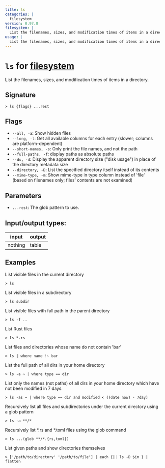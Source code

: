 ```yaml
---
title: ls
categories: |
  filesystem
version: 0.97.0
filesystem: |
  List the filenames, sizes, and modification times of items in a directory.
usage: |
  List the filenames, sizes, and modification times of items in a directory.
---
```

<!-- This file is automatically generated. Please edit the command in https://github.com/nushell/nushell instead. -->

# `ls` for [filesystem](/commands/categories/filesystem.md)

<div class='command-title'>List the filenames, sizes, and modification times of items in a directory.</div>

## Signature

```> ls {flags} ...rest```

## Flags

 -  `--all, -a`: Show hidden files
 -  `--long, -l`: Get all available columns for each entry (slower; columns are platform-dependent)
 -  `--short-names, -s`: Only print the file names, and not the path
 -  `--full-paths, -f`: display paths as absolute paths
 -  `--du, -d`: Display the apparent directory size ("disk usage") in place of the directory metadata size
 -  `--directory, -D`: List the specified directory itself instead of its contents
 -  `--mime-type, -m`: Show mime-type in type column instead of 'file' (based on filenames only; files' contents are not examined)

## Parameters

 -  `...rest`: The glob pattern to use.


## Input/output types:

| input   | output |
| ------- | ------ |
| nothing | table  |

## Examples

List visible files in the current directory
```nu
> ls

```

List visible files in a subdirectory
```nu
> ls subdir

```

List visible files with full path in the parent directory
```nu
> ls -f ..

```

List Rust files
```nu
> ls *.rs

```

List files and directories whose name do not contain 'bar'
```nu
> ls | where name !~ bar

```

List the full path of all dirs in your home directory
```nu
> ls -a ~ | where type == dir

```

List only the names (not paths) of all dirs in your home directory which have not been modified in 7 days
```nu
> ls -as ~ | where type == dir and modified < ((date now) - 7day)

```

Recursively list all files and subdirectories under the current directory using a glob pattern
```nu
> ls -a **/*

```

Recursively list *.rs and *.toml files using the glob command
```nu
> ls ...(glob **/*.{rs,toml})

```

List given paths and show directories themselves
```nu
> ['/path/to/directory' '/path/to/file'] | each {|| ls -D $in } | flatten

```
